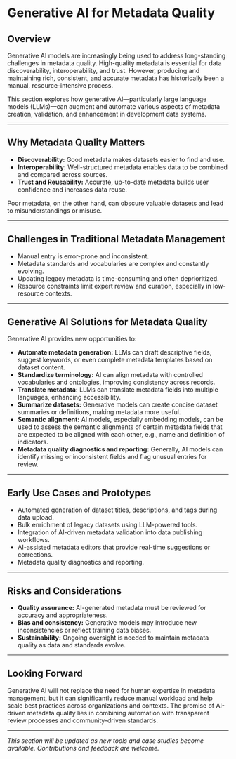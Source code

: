 # Generative AI for Metadata Quality

## Overview

Generative AI models are increasingly being used to address long-standing challenges in metadata quality. High-quality metadata is essential for data discoverability, interoperability, and trust. However, producing and maintaining rich, consistent, and accurate metadata has historically been a manual, resource-intensive process.

This section explores how generative AI—particularly large language models (LLMs)—can augment and automate various aspects of metadata creation, validation, and enhancement in development data systems.

---

## Why Metadata Quality Matters

- **Discoverability:** Good metadata makes datasets easier to find and use.
- **Interoperability:** Well-structured metadata enables data to be combined and compared across sources.
- **Trust and Reusability:** Accurate, up-to-date metadata builds user confidence and increases data reuse.

Poor metadata, on the other hand, can obscure valuable datasets and lead to misunderstandings or misuse.

---

## Challenges in Traditional Metadata Management

- Manual entry is error-prone and inconsistent.
- Metadata standards and vocabularies are complex and constantly evolving.
- Updating legacy metadata is time-consuming and often deprioritized.
- Resource constraints limit expert review and curation, especially in low-resource contexts.

---

## Generative AI Solutions for Metadata Quality

Generative AI provides new opportunities to:

- **Automate metadata generation:** LLMs can draft descriptive fields, suggest keywords, or even complete metadata templates based on dataset content.
- **Standardize terminology:** AI can align metadata with controlled vocabularies and ontologies, improving consistency across records.
- **Translate metadata:** LLMs can translate metadata fields into multiple languages, enhancing accessibility.
- **Summarize datasets:** Generative models can create concise dataset summaries or definitions, making metadata more useful.
- **Semantic alignment:** AI models, especially embedding models, can be used to assess the semantic alignments of certain metadata fields that are expected to be aligned with each other, e.g., name and definition of indicators.
- **Metadata quality diagnostics and reporting:** Generally, AI models can identify missing or inconsistent fields and flag unusual entries for review.

---

## Early Use Cases and Prototypes

- Automated generation of dataset titles, descriptions, and tags during data upload.
- Bulk enrichment of legacy datasets using LLM-powered tools.
- Integration of AI-driven metadata validation into data publishing workflows.
- AI-assisted metadata editors that provide real-time suggestions or corrections.
- Metadata quality diagnostics and reporting.

---

## Risks and Considerations

- **Quality assurance:** AI-generated metadata must be reviewed for accuracy and appropriateness.
- **Bias and consistency:** Generative models may introduce new inconsistencies or reflect training data biases.
- **Sustainability:** Ongoing oversight is needed to maintain metadata quality as data and standards evolve.

---

## Looking Forward

Generative AI will not replace the need for human expertise in metadata management, but it can significantly reduce manual workload and help scale best practices across organizations and contexts. The promise of AI-driven metadata quality lies in combining automation with transparent review processes and community-driven standards.

---

*This section will be updated as new tools and case studies become available. Contributions and feedback are welcome.*
